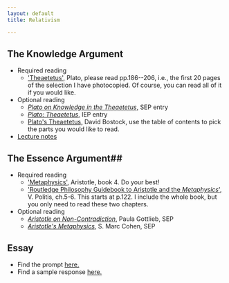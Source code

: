 ```yaml
---
layout: default
title: Relativism

---
```


## The Knowledge Argument

+ Required reading
  + ['Theaetetus',](Theaetetus.pdf) Plato, please read pp.186--206, i.e., the first 20 pages of the selection I have photocopied. Of course, you can read all of it if you would like.
+ Optional reading
  + [*Plato on Knowledge in the Theaetetus*,](https://plato.stanford.edu/entries/plato-theaetetus/) SEP entry
  + [*Plato: Theaetetus*,](http://www.iep.utm.edu/theatetu/) IEP entry
  + [Plato's Theaetetus,](Bostock.pdf) David Bostock, use the table of contents to pick the parts you would like to read.
+ [Lecture notes](notes)



## The Essence Argument##

+ Required reading
  + ['Metaphysics'](http://classics.mit.edu/Aristotle/metaphysics.4.iv.html), Aristotle, book 4. Do your best! 
  + ['Routledge Philosophy Guidebook to Aristotle and the *Metaphysics*'](Politis.pdf), V. Politis, ch.5-6. This starts at p.122. I include the whole book, but you only need to read these two chapters. 
+ Optional reading
  + [*Aristotle on Non-Contradiction*](https://plato.stanford.edu/entries/aristotle-noncontradiction/), Paula Gottlieb, SEP 
  + [*Aristotle's Metaphysics*,](https://plato.stanford.edu/entries/aristotle-metaphysics/) S. Marc Cohen, SEP
 
 
## Essay
 
 + Find the prompt [here.](essay)
 + Find a sample response [here.](sample.pdf)

